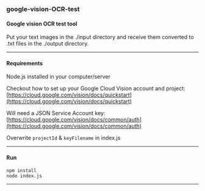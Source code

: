 ### google-vision-OCR-test
#### Google vision OCR test tool

Put your text images in the ./input directory and receive them converted to .txt files in the ./output directory.

---
#### Requirements
Node.js installed in your computer/server

Checkout how to set up your Google Cloud Vision account and project:
[https://cloud.google.com/vision/docs/quickstart](https://cloud.google.com/vision/docs/quickstart)

Will need a JSON Service Account key:
[https://cloud.google.com/vision/docs/common/auth](https://cloud.google.com/vision/docs/common/auth)

Overwrite `projectId` & `keyFilename` in index.js

---
#### Run

```
npm install
node index.js
```
---
